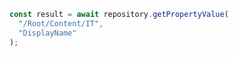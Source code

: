```javascript
const result = await repository.getPropertyValue(
  "/Root/Content/IT",
  "DisplayName"
);
```
